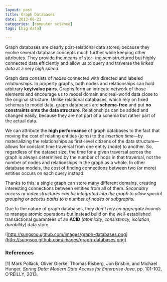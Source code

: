 ```yaml
---
layout: post
title: Graph Databases
date: 2013-06-21
categories: [computer science]
tags: [big data]

---
```

Graph databases are clearly post-relational data stores, because they evolve several database concepts much further while keeping other attributes. They provide the means of stor- ing semistructured but highly connected data efficiently and allow us to query and traverse the *linked data* at a very *high speed*.

Graph data consists of *nodes* connected with directed and labeled *relationships*. In property graphs, both nodes and relationships can hold arbitrary **key/value pairs**. 
Graphs form an intricate network of those elements and encourage us to model domain and real-world data close to the original structure. Unlike relational databases, which rely on fixed schemas to model data, graph databases are **schema-free** and put **no constraints onto the data structure**. Relationships can be added and changed easily, because they are not part of a schema but rather part of the actual data.


We can attribute the **high performance** of graph databases to the fact that moving the cost of relating entities (joins) to the *insertion time*—by materializing the relationships as first-level citizens of the data structure—allows for constant time traversal from one entity (node) to another. So, regardless of the dataset size, the time for a given traversal across the graph is always determined by the number of hops in that traversal, not the number of nodes and relationships in the graph as a whole. In other database models, the cost of finding connections between two (or more) entities occurs on each query instead.


Thanks to this, a single graph can store many different domains, creating interesting connections between entities from all of them. *Secondary access or index structures can be integrated into the graph to allow special grouping or access paths to a number of nodes or subgraphs.*


Due to the nature of graph databases, they *don’t rely on aggregate bounds* to manage atomic operations but instead build on the well-established transactional guarantees of an **ACID** (*atomicity, consistency, isolation, durability*) data store.


![http://sungsoo.github.com/images/graph-databases.png](http://sungsoo.github.com/images/graph-databases.png)


### References

[1] Mark Pollack, Oliver Gierke, Thomas Risberg, Jon Brisbin, and Michael Hunger, *Spring Data: Modern Data Access for Enterprise Java*, pp. 101-102, O'REILLY, 2013.